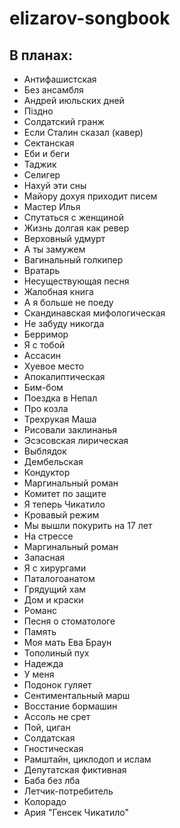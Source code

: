 # elizarov-songbook

## В планах:

- Антифашистская
- Без ансамбля
- Андрей июльских дней
- Пiздно
- Солдатский гранж
- Если Сталин сказал (кавер)
- Сектанская
- Еби и беги
- Таджик
- Селигер
- Нахуй эти сны
- Майору дохуя приходит писем
- Мастер Илья
- Спутаться с женщиной
- Жизнь долгая как ревер
- Верховный удмурт
- А ты замужем
- Вагинальный голкипер
- Вратарь
- Несуществующая песня
- Жалобная книга
- А я больше не поеду
- Скандинавская мифологическая
- Не забуду никогда
- Берримор
- Я с тобой
- Ассасин
- Хуевое место
- Апокалиптическая
- Бим-бом
- Поездка в Непал
- Про козла
- Трехрукая Маша
- Рисовали заклинанья
- Эсэсовская лирическая
- Выблядок
- Дембельская
- Кондуктор
- Маргинальный роман
- Комитет по защите
- Я теперь Чикатило
- Кровавый режим
- Мы вышли покурить на 17 лет
- На стрессе
- Маргинальный роман
- Запасная
- Я с хирургами
- Паталогоанатом
- Грядущий хам
- Дом и краски
- Романс
- Песня о стоматологе
- Память
- Моя мать Ева Браун
- Тополиный пух
- Надежда
- У меня
- Подонок гуляет
- Сентиментальный марш
- Восстание бормашин
- Ассоль не срет
- Пой, циган
- Солдатская
- Гностическая
- Рамштайн, циклодоп и ислам
- Депутатская фиктивная
- Баба без лба
- Летчик-потребитель
- Колорадо
- Ария "Генсек Чикатило"
  



